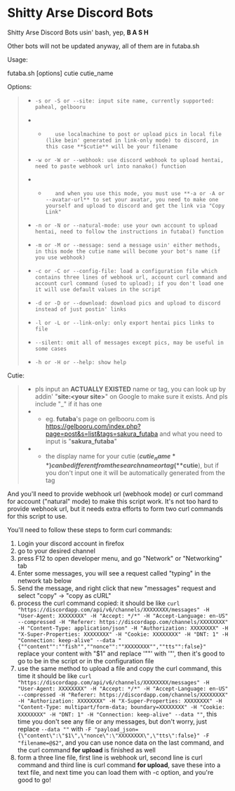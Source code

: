 # Shitty Arse Discord Bots
Shitty Arse Discord Bots usin' bash, yep, **B A S H**

Other bots will not be updated anyway, all of them are in futaba.sh

Usage: 

futaba.sh [options] cutie cutie_name

Options: 
> *     -s or -S or --site: input site name, currently supported: paheal, gelbooru
> * *        use localmachine to post or upload pics in local file (like bein' generated in link-only mode) to discord, in this case **$cutie** will be your filename
> *     -w or -W or --webhook: use discord webhook to upload hentai, need to paste webhook url into nanako() function
> * *        and when you use this mode, you must use **-a or -A or --avatar-url** to set your avatar, you need to make one yourself and upload to discord and get the link via "Copy Link"
> *     -n or -N or --natural-mode: use your own account to upload hentai, need to follow the instructions in futaba() function
> *     -m or -M or --message: send a message usin' either methods, in this mode the cutie name will become your bot's name (if you use webhook)
> *     -c or -C or --config-file: load a configuration file which contains three lines of webhook url, account curl command and account curl command (used to upload); if you don't load one it will use default values in the script
> *     -d or -D or --download: download pics and upload to discord instead of just postin' links
> *     -l or -L or --link-only: only export hentai pics links to file
> *     --silent: omit all of messages except pics, may be useful in some cases
> *     -h or -H or --help: show help

Cutie: 
> * pls input an **ACTUALLY EXISTED** name or tag, you can look up by addin' "**site:\<your site\>**" on Google to make sure it exists. And pls include "_" if it has one
> * * eg. **futaba**'s page on gelbooru.com is https://gelbooru.com/index.php?page=post&s=list&tags=sakura_futaba and what you need to input is "**sakura_futaba**"
> * * the display name for your cutie (**$cutie_name**) can be different from the search name or tag (**$cutie**), but if you don't input one it will be automatically generated from the tag

And you'll need to provide webhook url (webhook mode) or curl command for account ("natural" mode) to make this script work. It's not too hard to provide webhook url, but it needs extra efforts to form two curl commands for this script to use. 

You'll need to follow these steps to form curl commands: 

1. Login your discord account in firefox
2. go to your desired channel
3. press F12 to open developer menu, and go "Network" or "Networking" tab
4. Enter some messages, you will see a request called "typing" in the network tab below
5. Send the message, and right click that new "messages" request and select "copy" -> "copy as cURL"
6. process the curl command copied: it should be like `curl "https://discordapp.com/api/v6/channels/XXXXXXXX/messages" -H "User-Agent: XXXXXXXX" -H "Accept: */*" -H "Accept-Language: en-US" --compressed -H "Referer: https://discordapp.com/channels/XXXXXXXX" -H "Content-Type: application/json" -H "Authorization: XXXXXXXX" -H "X-Super-Properties: XXXXXXXX" -H "Cookie: XXXXXXXX" -H "DNT: 1" -H "Connection: keep-alive" --data "{""content"":""fish"",""nonce"":""XXXXXXXX"",""tts"":false}"`
replace your content with "$1" and replace '""' with '\"', then it's good to go to be in the script or in the configuration file
7. use the same method to upload a file and copy the curl command, this time it should be like `curl "https://discordapp.com/api/v6/channels/XXXXXXXX/messages" -H "User-Agent: XXXXXXXX" -H "Accept: */*" -H "Accept-Language: en-US" --compressed -H "Referer: https://discordapp.com/channels/XXXXXXXX" -H "Authorization: XXXXXXXX" -H "X-Super-Properties: XXXXXXXX" -H "Content-Type: multipart/form-data; boundary=XXXXXXXX" -H "Cookie: XXXXXXXX" -H "DNT: 1" -H "Connection: keep-alive" --data ""`, this time you don't see any file or any messages, but don't worry, just replace `--data ""` with `-F "payload_json={\"content\":\"$1\",\"nonce\":\"XXXXXXXX\",\"tts\":false}" -F "filename=@$2"`, and you can use nonce data on the last command, and the curl command **for upload** is finished as well
8. form a three line file, first line is webhook url, second line is curl command and third line is curl command **for upload**, save these into a text file, and next time you can load them with -c option, and you're good to go! 
